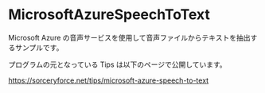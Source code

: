 # MicrosoftAzureSpeechToText
Microsoft Azure の音声サービスを使用して音声ファイルからテキストを抽出するサンプルです。

プログラムの元となっている Tips は以下のページで公開しています。

https://sorceryforce.net/tips/microsoft-azure-speech-to-text
